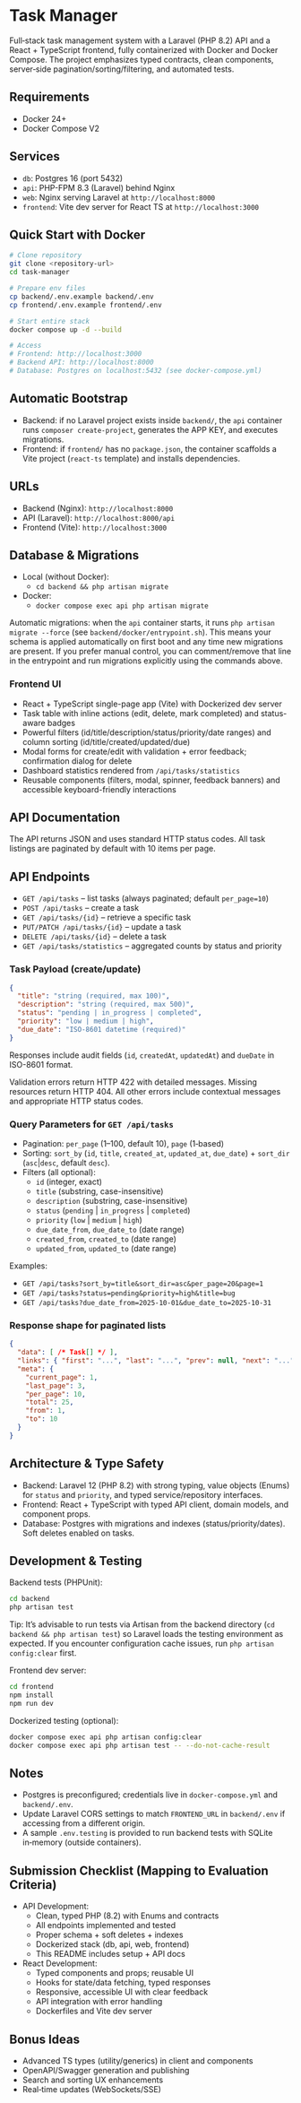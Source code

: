 # Task Manager

Full‑stack task management system with a Laravel (PHP 8.2) API and a React + TypeScript frontend, fully containerized with Docker and Docker Compose. The project emphasizes typed contracts, clean components, server‑side pagination/sorting/filtering, and automated tests.

## Requirements
- Docker 24+
- Docker Compose V2

## Services
- `db`: Postgres 16 (port 5432)
- `api`: PHP-FPM 8.3 (Laravel) behind Nginx
- `web`: Nginx serving Laravel at `http://localhost:8000`
- `frontend`: Vite dev server for React TS at `http://localhost:3000`

## Quick Start with Docker
```bash
# Clone repository
git clone <repository-url>
cd task-manager

# Prepare env files
cp backend/.env.example backend/.env
cp frontend/.env.example frontend/.env

# Start entire stack
docker compose up -d --build

# Access
# Frontend: http://localhost:3000
# Backend API: http://localhost:8000
# Database: Postgres on localhost:5432 (see docker-compose.yml)
```

## Automatic Bootstrap
- Backend: if no Laravel project exists inside `backend/`, the `api` container runs `composer create-project`, generates the APP KEY, and executes migrations.
- Frontend: if `frontend/` has no `package.json`, the container scaffolds a Vite project (`react-ts` template) and installs dependencies.

## URLs
- Backend (Nginx): `http://localhost:8000`
- API (Laravel): `http://localhost:8000/api`
- Frontend (Vite): `http://localhost:3000`

## Database & Migrations
- Local (without Docker):
  - `cd backend && php artisan migrate`
- Docker:
  - `docker compose exec api php artisan migrate`

Automatic migrations: when the `api` container starts, it runs `php artisan migrate --force` (see `backend/docker/entrypoint.sh`). This means your schema is applied automatically on first boot and any time new migrations are present. If you prefer manual control, you can comment/remove that line in the entrypoint and run migrations explicitly using the commands above.

### Frontend UI
- React + TypeScript single-page app (Vite) with Dockerized dev server
- Task table with inline actions (edit, delete, mark completed) and status-aware badges
- Powerful filters (id/title/description/status/priority/date ranges) and column sorting (id/title/created/updated/due)
- Modal forms for create/edit with validation + error feedback; confirmation dialog for delete
- Dashboard statistics rendered from `/api/tasks/statistics`
- Reusable components (filters, modal, spinner, feedback banners) and accessible keyboard-friendly interactions

## API Documentation
The API returns JSON and uses standard HTTP status codes. All task listings are paginated by default with 10 items per page.

## API Endpoints
- `GET /api/tasks` – list tasks (always paginated; default `per_page=10`)
- `POST /api/tasks` – create a task
- `GET /api/tasks/{id}` – retrieve a specific task
- `PUT/PATCH /api/tasks/{id}` – update a task
- `DELETE /api/tasks/{id}` – delete a task
- `GET /api/tasks/statistics` – aggregated counts by status and priority

### Task Payload (create/update)
```json
{
  "title": "string (required, max 100)",
  "description": "string (required, max 500)",
  "status": "pending | in_progress | completed",
  "priority": "low | medium | high",
  "due_date": "ISO-8601 datetime (required)"
}
```

Responses include audit fields (`id`, `createdAt`, `updatedAt`) and `dueDate` in ISO-8601 format.

Validation errors return HTTP 422 with detailed messages. Missing resources return HTTP 404. All other errors include contextual messages and appropriate HTTP status codes.

### Query Parameters for `GET /api/tasks`
- Pagination: `per_page` (1–100, default 10), `page` (1‑based)
- Sorting: `sort_by` (`id`, `title`, `created_at`, `updated_at`, `due_date`) + `sort_dir` (`asc`|`desc`, default `desc`).
- Filters (all optional):
  - `id` (integer, exact)
  - `title` (substring, case-insensitive)
  - `description` (substring, case-insensitive)
  - `status` (`pending` | `in_progress` | `completed`)
  - `priority` (`low` | `medium` | `high`)
  - `due_date_from`, `due_date_to` (date range)
  - `created_from`, `created_to` (date range)
  - `updated_from`, `updated_to` (date range)

Examples:
- `GET /api/tasks?sort_by=title&sort_dir=asc&per_page=20&page=1`
- `GET /api/tasks?status=pending&priority=high&title=bug`
- `GET /api/tasks?due_date_from=2025-10-01&due_date_to=2025-10-31`

### Response shape for paginated lists
```json
{
  "data": [ /* Task[] */ ],
  "links": { "first": "...", "last": "...", "prev": null, "next": "..." },
  "meta": {
    "current_page": 1,
    "last_page": 3,
    "per_page": 10,
    "total": 25,
    "from": 1,
    "to": 10
  }
}
```

## Architecture & Type Safety
- Backend: Laravel 12 (PHP 8.2) with strong typing, value objects (Enums) for `status` and `priority`, and typed service/repository interfaces.
- Frontend: React + TypeScript with typed API client, domain models, and component props.
- Database: Postgres with migrations and indexes (status/priority/dates). Soft deletes enabled on tasks.

## Development & Testing
Backend tests (PHPUnit):
```bash
cd backend
php artisan test
```

Tip: It’s advisable to run tests via Artisan from the backend directory (`cd backend && php artisan test`) so Laravel loads the testing environment as expected. If you encounter configuration cache issues, run `php artisan config:clear` first.

Frontend dev server:
```bash
cd frontend
npm install
npm run dev
```

Dockerized testing (optional):
```bash
docker compose exec api php artisan config:clear
docker compose exec api php artisan test -- --do-not-cache-result
```

## Notes
- Postgres is preconfigured; credentials live in `docker-compose.yml` and `backend/.env`.
- Update Laravel CORS settings to match `FRONTEND_URL` in `backend/.env` if accessing from a different origin.
- A sample `.env.testing` is provided to run backend tests with SQLite in‑memory (outside containers).

## Submission Checklist (Mapping to Evaluation Criteria)
- API Development:
  - Clean, typed PHP (8.2) with Enums and contracts
  - All endpoints implemented and tested
  - Proper schema + soft deletes + indexes
  - Dockerized stack (db, api, web, frontend)
  - This README includes setup + API docs
- React Development:
  - Typed components and props; reusable UI
  - Hooks for state/data fetching, typed responses
  - Responsive, accessible UI with clear feedback
  - API integration with error handling
  - Dockerfiles and Vite dev server

## Bonus Ideas
- Advanced TS types (utility/generics) in client and components
- OpenAPI/Swagger generation and publishing
- Search and sorting UX enhancements
- Real‑time updates (WebSockets/SSE)
